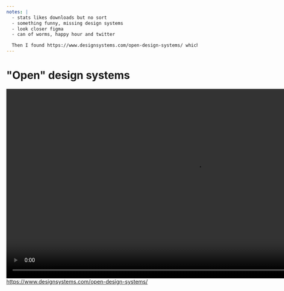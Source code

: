```yaml
---
notes: |
  - stats likes downloads but no sort
  - something funny, missing design systems
  - look closer figma
  - can of worms, happy hour and twitter

  Then I found https://www.designsystems.com/open-design-systems/ which seemed to give me design systems with stats on likes and downloads (but oddly no way to sort them). But there was something funny going on here, I couldn’t see some of the large design systems that I know of like Material Design from Google or Polaris from Shopify. Then I look a tiny bit closer and these are only **figma** “design systems”. I won’t open the can of worms that is writing a “design system” in Figma right now, I’ll save that for the happy hour or if anyone watching wants to chat about it hit me up on twitter.
---
```


# "Open" design systems

<video controls data-autoplay loop muted playsinline style="height: 500px;" src="/images/open-design-systems.mov.webm"></video>
https://www.designsystems.com/open-design-systems/
